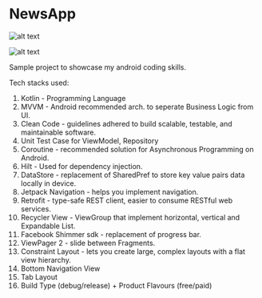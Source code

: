# NewsApp
![alt text](https://miro.medium.com/v2/resize:fit:1400/1*BqFy9rd2_hCtOeHgUY72gg.png)

![alt text](https://blog.cleancoder.com/uncle-bob/images/2012-08-13-the-clean-architecture/CleanArchitecture.jpg)

Sample project to showcase my android coding skills.

Tech stacks used:
1. Kotlin - Programming Language
2. MVVM - Android recommended arch. to seperate Business Logic from UI.
3. Clean Code - guidelines adhered to build scalable, testable, and maintainable software.
4. Unit Test Case for ViewModel, Repository
5. Coroutine - recommended solution for Asynchronous Programming on Android.
6. Hilt - Used for dependency injection.
7. DataStore - replacement of SharedPref to store key value pairs data locally in device.
8. Jetpack Navigation - helps you implement navigation.
9. Retrofit - type-safe REST client, easier to consume RESTful web services.
10. Recycler View - ViewGroup that implement horizontal, vertical and Expandable List.
11. Facebook Shimmer sdk - replacement of progress bar.
12. ViewPager 2 - slide between Fragments.
13. Constraint Layout - lets you create large, complex layouts with a flat view hierarchy.
14. Bottom Navigation View
15. Tab Layout
16. Build Type (debug/release) + Product Flavours (free/paid)
